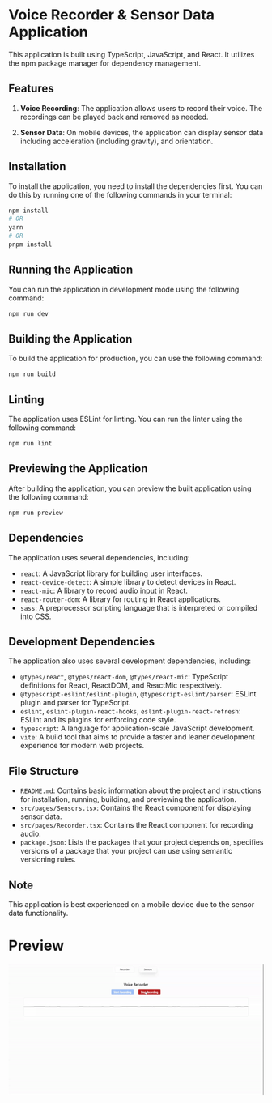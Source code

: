 
# Voice Recorder & Sensor Data Application

This application is built using TypeScript, JavaScript, and React. It utilizes the npm package manager for dependency management.

## Features

1. **Voice Recording**: The application allows users to record their voice. The recordings can be played back and removed as needed.

2. **Sensor Data**: On mobile devices, the application can display sensor data including acceleration (including gravity), and orientation.

## Installation

To install the application, you need to install the dependencies first. You can do this by running one of the following commands in your terminal:

```bash
npm install
# OR
yarn
# OR
pnpm install
```

## Running the Application

You can run the application in development mode using the following command:

```bash
npm run dev
```

## Building the Application

To build the application for production, you can use the following command:

```bash
npm run build
```

## Linting

The application uses ESLint for linting. You can run the linter using the following command:

```bash
npm run lint
```

## Previewing the Application

After building the application, you can preview the built application using the following command:

```bash
npm run preview
```

## Dependencies

The application uses several dependencies, including:

- `react`: A JavaScript library for building user interfaces.
- `react-device-detect`: A simple library to detect devices in React.
- `react-mic`: A library to record audio input in React.
- `react-router-dom`: A library for routing in React applications.
- `sass`: A preprocessor scripting language that is interpreted or compiled into CSS.

## Development Dependencies

The application also uses several development dependencies, including:

- `@types/react`, `@types/react-dom`, `@types/react-mic`: TypeScript definitions for React, ReactDOM, and ReactMic respectively.
- `@typescript-eslint/eslint-plugin`, `@typescript-eslint/parser`: ESLint plugin and parser for TypeScript.
- `eslint`, `eslint-plugin-react-hooks`, `eslint-plugin-react-refresh`: ESLint and its plugins for enforcing code style.
- `typescript`: A language for application-scale JavaScript development.
- `vite`: A build tool that aims to provide a faster and leaner development experience for modern web projects.

## File Structure

- `README.md`: Contains basic information about the project and instructions for installation, running, building, and previewing the application.
- `src/pages/Sensors.tsx`: Contains the React component for displaying sensor data.
- `src/pages/Recorder.tsx`: Contains the React component for recording audio.
- `package.json`: Lists the packages that your project depends on, specifies versions of a package that your project can use using semantic versioning rules.

## Note

This application is best experienced on a mobile device due to the sensor data functionality.

# Preview
![Preview](./public/voice-recorder.gif)

